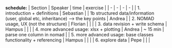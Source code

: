 **schedule:**
| Section | Speaker | time | exercise |
| - | - | - | - |
| 1. introduction + definitions | Sebastian |
| 1b  structured data/information (user, global etc, inheritance) --> the key points | Andrea |
| 2. NOMAD usage, UX (not the structure)  | Florian |  |  |
| 3. data revision + write schema | Hampus |  | |
| 4. more advanced usage: xlsx + plotting | Andrea | ~ 15 min | parse one column in nomad |
| 5. more advanced usage: base classes functionality + referencing | Hampus | | |
| 6. explore data | Pepe | | |
